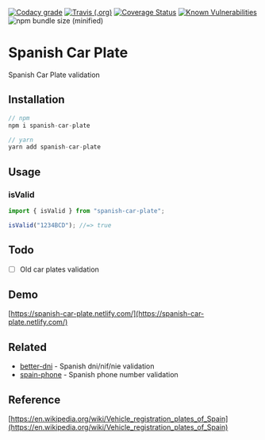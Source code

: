 [![Codacy grade](https://img.shields.io/codacy/grade/83d00fabfa424b0dbba64735f64ff74c.svg?style=flat-square)](https://app.codacy.com/app/nahuel.scotti/spanish-car-plate)
[![Travis (.org)](https://img.shields.io/travis/singuerinc/spanish-car-plate.svg?style=flat-square)](https://travis-ci.org/singuerinc/spanish-car-plate)
[![Coverage Status](https://coveralls.io/repos/github/singuerinc/spanish-car-plate/badge.svg?branch=master)](https://coveralls.io/github/singuerinc/spanish-car-plate?branch=master)
[![Known Vulnerabilities](https://snyk.io/test/github/singuerinc/spanish-car-plate/badge.svg?style=flat-square)](https://snyk.io/test/github/singuerinc/spanish-car-plate)
![npm bundle size (minified)](https://img.shields.io/bundlephobia/min/spanish-car-plate.svg?style=flat-square)

# Spanish Car Plate

Spanish Car Plate validation

## Installation

```js
// npm
npm i spanish-car-plate

// yarn
yarn add spanish-car-plate
```

## Usage

### isValid

```js
import { isValid } from "spanish-car-plate";

isValid("1234BCD"); //=> true
```

## Todo

- [ ] Old car plates validation

## Demo

[https://spanish-car-plate.netlify.com/](https://spanish-car-plate.netlify.com/)

## Related

- [better-dni](https://github.com/singuerinc/better-dni) - Spanish dni/nif/nie validation
- [spain-phone](https://github.com/singuerinc/spain-phone) - Spanish phone number validation

## Reference

[https://en.wikipedia.org/wiki/Vehicle_registration_plates_of_Spain](https://en.wikipedia.org/wiki/Vehicle_registration_plates_of_Spain)
